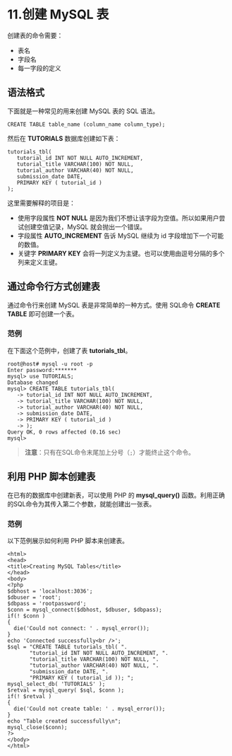 # 11.创建 MySQL 表


创建表的命令需要：  

- 表名  
- 字段名  
- 每一字段的定义  

## 语法格式  

下面就是一种常见的用来创建 MySQL 表的 SQL 语法。  

`CREATE TABLE table_name (column_name column_type);`

然后在 **TUTORIALS** 数据库创建如下表：   

```
tutorials_tbl(
   tutorial_id INT NOT NULL AUTO_INCREMENT,
   tutorial_title VARCHAR(100) NOT NULL,
   tutorial_author VARCHAR(40) NOT NULL,
   submission_date DATE,
   PRIMARY KEY ( tutorial_id )
);

```   


这里需要解释的项目是：  


- 使用字段属性 **NOT NULL** 是因为我们不想让该字段为空值。所以如果用户尝试创建空值记录，MySQL 就会抛出一个错误。   
- 字段属性 **AUTO_INCREMENT** 告诉 MySQL 继续为 id 字段增加下一个可能的数值。  
- 关键字 **PRIMARY KEY** 会将一列定义为主键。也可以使用由逗号分隔的多个列来定义主键。  

## 通过命令行方式创建表   

通过命令行来创建 MySQL 表是非常简单的一种方式。使用 SQL命令 **CREATE TABLE** 即可创建一个表。    



### 范例  

在下面这个范例中，创建了表 **tutorials_tbl**。   

```
root@host# mysql -u root -p
Enter password:*******
mysql> use TUTORIALS;
Database changed
mysql> CREATE TABLE tutorials_tbl(
   -> tutorial_id INT NOT NULL AUTO_INCREMENT,
   -> tutorial_title VARCHAR(100) NOT NULL,
   -> tutorial_author VARCHAR(40) NOT NULL,
   -> submission_date DATE,
   -> PRIMARY KEY ( tutorial_id )
   -> );
Query OK, 0 rows affected (0.16 sec)
mysql>

```   

> **注意**：只有在SQL命令末尾加上分号（`;`）才能终止这个命令。    

## 利用 PHP 脚本创建表  

在已有的数据库中创建新表，可以使用 PHP 的 **mysql_query()** 函数。利用正确的SQL命令为其传入第二个参数，就能创建出一张表。   



### 范例  

以下范例展示如何利用 PHP 脚本来创建表。    

```
<html>
<head>
<title>Creating MySQL Tables</title>
</head>
<body>
<?php
$dbhost = 'localhost:3036';
$dbuser = 'root';
$dbpass = 'rootpassword';
$conn = mysql_connect($dbhost, $dbuser, $dbpass);
if(! $conn )
{
  die('Could not connect: ' . mysql_error());
}
echo 'Connected successfully<br />';
$sql = "CREATE TABLE tutorials_tbl( ".
       "tutorial_id INT NOT NULL AUTO_INCREMENT, ".
       "tutorial_title VARCHAR(100) NOT NULL, ".
       "tutorial_author VARCHAR(40) NOT NULL, ".
       "submission_date DATE, ".
       "PRIMARY KEY ( tutorial_id )); ";
mysql_select_db( 'TUTORIALS' );
$retval = mysql_query( $sql, $conn );
if(! $retval )
{
  die('Could not create table: ' . mysql_error());
}
echo "Table created successfully\n";
mysql_close($conn);
?>
</body>
</html>
```





